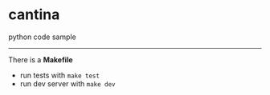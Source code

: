 # cantina
python code sample

---
There is a **Makefile**
* run tests with `make test`
* run dev server with `make dev`

